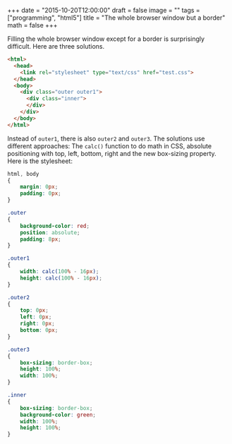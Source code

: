 +++
date = "2015-10-20T12:00:00"
draft = false
image = ""
tags = ["programming", "html5"]
title = "The whole browser window but a border"
math = false
+++

Filling the whole browser window except for a border is surprisingly
difficult. Here are three solutions.

```html
<html>
  <head>
    <link rel="stylesheet" type="text/css" href="test.css">
  </head>
  <body>
    <div class="outer outer1">
      <div class="inner">
      </div>
    </div>
  </body>
</html>
```

Instead of `outer1`, there is also `outer2` and `outer3`. The
solutions use different approaches: The `calc()` function to do math
in CSS, absolute positioning with top, left, bottom, right and the new
box-sizing property. Here is the stylesheet:

```css
html, body
{
    margin: 0px;
    padding: 0px;
}

.outer
{
    background-color: red;
    position: absolute;
    padding: 8px;
}

.outer1
{
    width: calc(100% - 16px);
    height: calc(100% - 16px);
}

.outer2
{
    top: 0px;
    left: 0px;
    right: 0px;
    bottom: 0px;
}

.outer3
{
    box-sizing: border-box;
    height: 100%;
    width: 100%;
}

.inner
{
    box-sizing: border-box;
    background-color: green;
    width: 100%;
    height: 100%;
}
```
